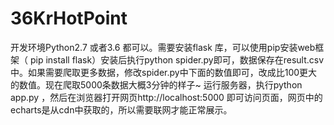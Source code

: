 # 36KrHotPoint
开发环境Python2.7 或者3.6 都可以。需要安装flask 库，可以使用pip安装web框架（ pip install flask）安装后执行python spider.py即可，数据保存在result.csv中。如果需要爬取更多数据，修改spider.py中下面的数值即可，改成比100更大的数值。现在爬取5000条数据大概3分钟的样子~
运行服务器，执行python app.py ，然后在浏览器打开网页http://localhost:5000
即可访问页面，网页中的echarts是从cdn中获取的，所以需要联网才能正常展示。
